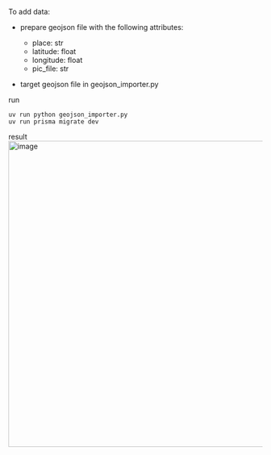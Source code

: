 To add data:
- prepare geojson file with the following attributes:
  - place: str
  - latitude: float
  - longitude: float
  - pic_file: str

- target geojson file in geojson_importer.py

run

```
uv run python geojson_importer.py
uv run prisma migrate dev
```

result
<img width="607" alt="image" src="https://github.com/user-attachments/assets/e994f24a-7f9a-4f5a-ae3f-24b55b39a902" />
